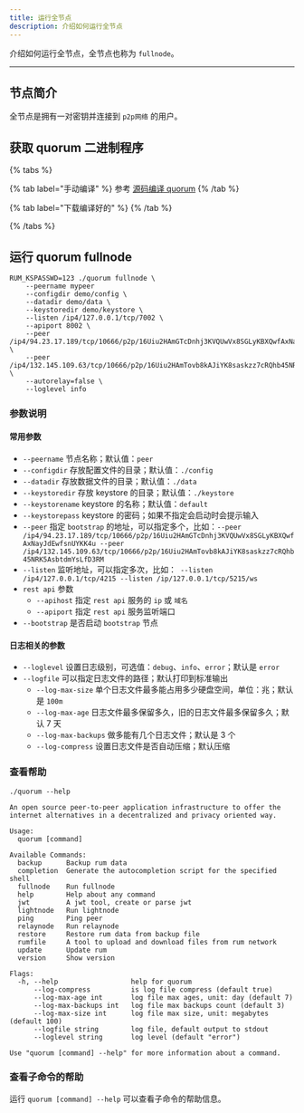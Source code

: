 ```yaml
---
title: 运行全节点
description: 介绍如何运行全节点
---
```


介绍如何运行全节点，全节点也称为 `fullnode`。

---

## 节点简介

全节点是拥有一对密钥并连接到 `p2p网络` 的用户。

## 获取 quorum 二进制程序

{% tabs %}

{% tab label="手动编译" %}
参考 [源码编译 quorum](/docs/build-quorum)
{% /tab %}

{% tab label="下载编译好的" %}
{% /tab %}

{% /tabs %}

## 运行 quorum fullnode

```shell
RUM_KSPASSWD=123 ./quorum fullnode \
    --peername mypeer
    --configdir demo/config \
    --datadir demo/data \
    --keystoredir demo/keystore \
    --listen /ip4/127.0.0.1/tcp/7002 \
    --apiport 8002 \
    --peer /ip4/94.23.17.189/tcp/10666/p2p/16Uiu2HAmGTcDnhj3KVQUwVx8SGLyKBXQwfAxNayJdEwfsnUYKK4u \
    --peer /ip4/132.145.109.63/tcp/10666/p2p/16Uiu2HAmTovb8kAJiYK8saskzz7cRQhb45NRK5AsbtdmYsLfD3RM \
    --autorelay=false \
    --loglevel info
```

### 参数说明

#### 常用参数

- `--peername` 节点名称；默认值：`peer`
- `--configdir` 存放配置文件的目录；默认值：`./config`
- `--datadir` 存放数据文件的目录；默认值：`./data`
- `--keystoredir` 存放 keystore 的目录；默认值：`./keystore`
- `--keystorename` keystore 的名称；默认值：`default`
- `--keystorepass` keystore 的密码；如果不指定会启动时会提示输入
- `--peer` 指定 `bootstrap` 的地址，可以指定多个，比如：`--peer /ip4/94.23.17.189/tcp/10666/p2p/16Uiu2HAmGTcDnhj3KVQUwVx8SGLyKBXQwfAxNayJdEwfsnUYKK4u --peer /ip4/132.145.109.63/tcp/10666/p2p/16Uiu2HAmTovb8kAJiYK8saskzz7cRQhb45NRK5AsbtdmYsLfD3RM`
- `--listen` 监听地址，可以指定多次，比如：` --listen /ip4/127.0.0.1/tcp/4215 --listen /ip/127.0.0.1/tcp/5215/ws`
- `rest api` 参数
  - `--apihost` 指定 `rest api` 服务的 `ip` 或 `域名`
  - `--apiport` 指定 `rest api` 服务监听端口
- `--bootstrap` 是否启动 `bootstrap` 节点

#### 日志相关的参数

- `--loglevel` 设置日志级别，可选值：`debug`、`info`、`error`；默认是 `error`
- `--logfile` 可以指定日志文件的路径；默认打印到标准输出
  - `--log-max-size` 单个日志文件最多能占用多少硬盘空间，单位：兆；默认是 `100m`
  - `--log-max-age` 日志文件最多保留多久，旧的日志文件最多保留多久；默认 7 天
  - `--log-max-backups` 做多能有几个日志文件；默认是 3 个
  - `--log-compress` 设置日志文件是否自动压缩；默认压缩

### 查看帮助

```shell
./quorum --help
```

```
An open source peer-to-peer application infrastructure to offer the internet alternatives in a decentralized and privacy oriented way.

Usage:
  quorum [command]

Available Commands:
  backup      Backup rum data
  completion  Generate the autocompletion script for the specified shell
  fullnode    Run fullnode
  help        Help about any command
  jwt         A jwt tool, create or parse jwt
  lightnode   Run lightnode
  ping        Ping peer
  relaynode   Run relaynode
  restore     Restore rum data from backup file
  rumfile     A tool to upload and download files from rum network
  update      Update rum
  version     Show version

Flags:
  -h, --help                  help for quorum
      --log-compress          is log file compress (default true)
      --log-max-age int       log file max ages, unit: day (default 7)
      --log-max-backups int   log file max backups count (default 3)
      --log-max-size int      log file max size, unit: megabytes (default 100)
      --logfile string        log file, default output to stdout
      --loglevel string       log level (default "error")

Use "quorum [command] --help" for more information about a command.
```

### 查看子命令的帮助

运行 `quorum [command] --help` 可以查看子命令的帮助信息。
